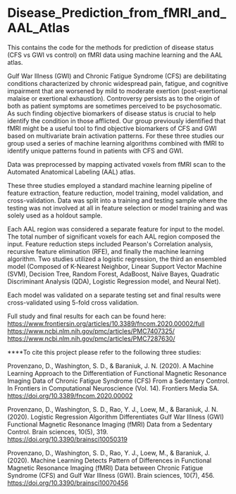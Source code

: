 # Disease_Prediction_from_fMRI_and_AAL_Atlas
This contains the code for the methods for prediction of disease status (CFS vs GWI vs control) on fMRI data using machine learning and the AAL atlas. 

Gulf War Illness (GWI) and Chronic Fatigue Syndrome (CFS) are debilitating conditions characterized by chronic widespread pain, fatigue, and cognitive impairment that are worsened by mild to moderate exertion (post-exertional malaise or exertional exhaustion). Controversy persists as to the origin of both as patient symptoms are sometimes perceived to be psychosomatic. As such finding objective biomarkers of disease status is crucial to help identify the condition in those afflicted. Our group previously identified that fMRI might be a useful tool to find objective biomarkers of CFS and GWI based on multivariate brain activation patterns. For these three studies our group used a series of machine learning algorithms combined with fMRI to identify unique patterns found in patients with CFS and GWI. 

Data was preprocessed by mapping activated voxels from fMRI scan to the Automated Anatomical Labeling (AAL) atlas. 

These three studies employed a standard machine learning pipeline of feature extraction, feature reduction, model training, model validation, and cross-validation. Data was split into a training and testing sample where the testing was not involved at all in feature selection or model training and was solely used as a holdout sample. 


Each AAL region was considered a separate feature for input to the model. The total number of significant voxels for each AAL region composed the input. Feature reduction steps included Pearson's Correlation analysis, recursive feature elimination (RFE), and finally the machine learning algorithm. Two studies utilized a logistic regression, the third an ensembled model (Composed of K-Nearest Neighbor, Linear Support Vector Machine (SVM), Decision Tree, Random Forest, AdaBoost, Naïve Bayes, Quadratic Discriminant Analysis (QDA), Logistic Regression model, and Neural Net).

Each model was validated on a separate testing set and final results were cross-validated using 5-fold cross validation. 

Full study and final results for each can be found here: 
https://www.frontiersin.org/articles/10.3389/fncom.2020.00002/full
https://www.ncbi.nlm.nih.gov/pmc/articles/PMC7407325/
https://www.ncbi.nlm.nih.gov/pmc/articles/PMC7287630/

****To cite this project please refer to the following three studies:

Provenzano, D., Washington, S. D., & Baraniuk, J. N. (2020). A Machine Learning Approach to the Differentiation of Functional Magnetic Resonance Imaging Data of Chronic Fatigue Syndrome (CFS) From a Sedentary Control. In Frontiers in Computational Neuroscience (Vol. 14). Frontiers Media SA. https://doi.org/10.3389/fncom.2020.00002 

Provenzano, D., Washington, S. D., Rao, Y. J., Loew, M., & Baraniuk, J. N. (2020). Logistic Regression Algorithm Differentiates Gulf War Illness (GWI) Functional Magnetic Resonance Imaging (fMRI) Data from a Sedentary Control. Brain sciences, 10(5), 319. https://doi.org/10.3390/brainsci10050319

Provenzano, D., Washington, S. D., Rao, Y. J., Loew, M., & Baraniuk, J. (2020). Machine Learning Detects Pattern of Differences in Functional Magnetic Resonance Imaging (fMRI) Data between Chronic Fatigue Syndrome (CFS) and Gulf War Illness (GWI). Brain sciences, 10(7), 456. https://doi.org/10.3390/brainsci10070456

